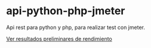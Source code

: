 # api-python-php-jmeter
Api rest para python y php, para realizar test con jmeter.

[Ver resultados preliminares de rendimiento](https://ortizvillalba.github.io/api-python-php-jmeter/resultados/)


